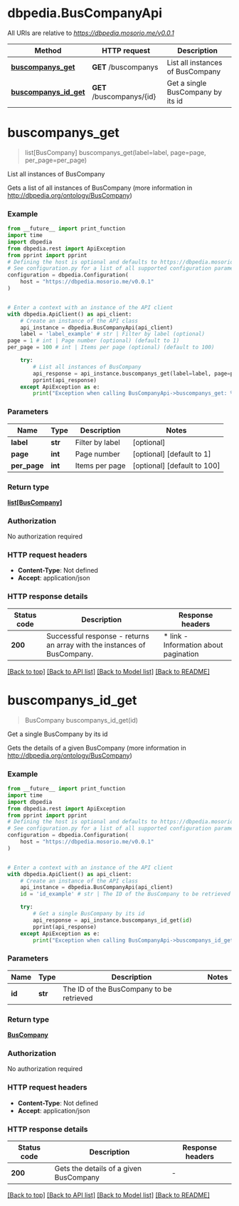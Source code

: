 # dbpedia.BusCompanyApi

All URIs are relative to *https://dbpedia.mosorio.me/v0.0.1*

Method | HTTP request | Description
------------- | ------------- | -------------
[**buscompanys_get**](BusCompanyApi.md#buscompanys_get) | **GET** /buscompanys | List all instances of BusCompany
[**buscompanys_id_get**](BusCompanyApi.md#buscompanys_id_get) | **GET** /buscompanys/{id} | Get a single BusCompany by its id


# **buscompanys_get**
> list[BusCompany] buscompanys_get(label=label, page=page, per_page=per_page)

List all instances of BusCompany

Gets a list of all instances of BusCompany (more information in http://dbpedia.org/ontology/BusCompany)

### Example

```python
from __future__ import print_function
import time
import dbpedia
from dbpedia.rest import ApiException
from pprint import pprint
# Defining the host is optional and defaults to https://dbpedia.mosorio.me/v0.0.1
# See configuration.py for a list of all supported configuration parameters.
configuration = dbpedia.Configuration(
    host = "https://dbpedia.mosorio.me/v0.0.1"
)


# Enter a context with an instance of the API client
with dbpedia.ApiClient() as api_client:
    # Create an instance of the API class
    api_instance = dbpedia.BusCompanyApi(api_client)
    label = 'label_example' # str | Filter by label (optional)
page = 1 # int | Page number (optional) (default to 1)
per_page = 100 # int | Items per page (optional) (default to 100)

    try:
        # List all instances of BusCompany
        api_response = api_instance.buscompanys_get(label=label, page=page, per_page=per_page)
        pprint(api_response)
    except ApiException as e:
        print("Exception when calling BusCompanyApi->buscompanys_get: %s\n" % e)
```

### Parameters

Name | Type | Description  | Notes
------------- | ------------- | ------------- | -------------
 **label** | **str**| Filter by label | [optional] 
 **page** | **int**| Page number | [optional] [default to 1]
 **per_page** | **int**| Items per page | [optional] [default to 100]

### Return type

[**list[BusCompany]**](BusCompany.md)

### Authorization

No authorization required

### HTTP request headers

 - **Content-Type**: Not defined
 - **Accept**: application/json

### HTTP response details
| Status code | Description | Response headers |
|-------------|-------------|------------------|
**200** | Successful response - returns an array with the instances of BusCompany. |  * link - Information about pagination <br>  |

[[Back to top]](#) [[Back to API list]](../README.md#documentation-for-api-endpoints) [[Back to Model list]](../README.md#documentation-for-models) [[Back to README]](../README.md)

# **buscompanys_id_get**
> BusCompany buscompanys_id_get(id)

Get a single BusCompany by its id

Gets the details of a given BusCompany (more information in http://dbpedia.org/ontology/BusCompany)

### Example

```python
from __future__ import print_function
import time
import dbpedia
from dbpedia.rest import ApiException
from pprint import pprint
# Defining the host is optional and defaults to https://dbpedia.mosorio.me/v0.0.1
# See configuration.py for a list of all supported configuration parameters.
configuration = dbpedia.Configuration(
    host = "https://dbpedia.mosorio.me/v0.0.1"
)


# Enter a context with an instance of the API client
with dbpedia.ApiClient() as api_client:
    # Create an instance of the API class
    api_instance = dbpedia.BusCompanyApi(api_client)
    id = 'id_example' # str | The ID of the BusCompany to be retrieved

    try:
        # Get a single BusCompany by its id
        api_response = api_instance.buscompanys_id_get(id)
        pprint(api_response)
    except ApiException as e:
        print("Exception when calling BusCompanyApi->buscompanys_id_get: %s\n" % e)
```

### Parameters

Name | Type | Description  | Notes
------------- | ------------- | ------------- | -------------
 **id** | **str**| The ID of the BusCompany to be retrieved | 

### Return type

[**BusCompany**](BusCompany.md)

### Authorization

No authorization required

### HTTP request headers

 - **Content-Type**: Not defined
 - **Accept**: application/json

### HTTP response details
| Status code | Description | Response headers |
|-------------|-------------|------------------|
**200** | Gets the details of a given BusCompany |  -  |

[[Back to top]](#) [[Back to API list]](../README.md#documentation-for-api-endpoints) [[Back to Model list]](../README.md#documentation-for-models) [[Back to README]](../README.md)

